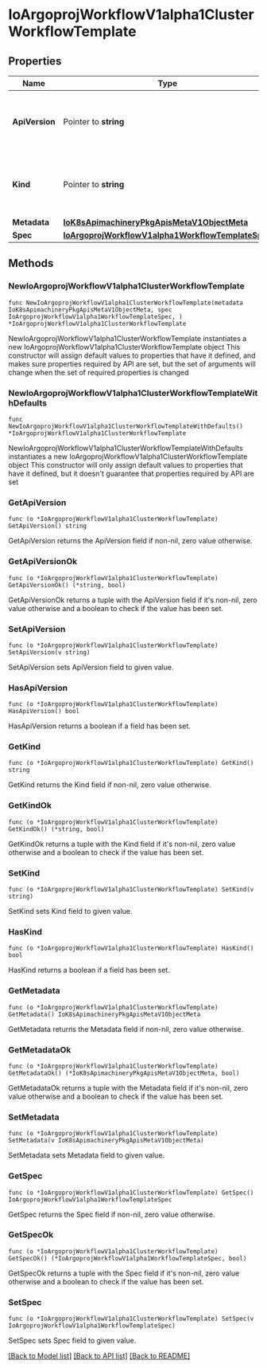 # IoArgoprojWorkflowV1alpha1ClusterWorkflowTemplate

## Properties

Name | Type | Description | Notes
------------ | ------------- | ------------- | -------------
**ApiVersion** | Pointer to **string** | APIVersion defines the versioned schema of this representation of an object. Servers should convert recognized schemas to the latest internal value, and may reject unrecognized values. More info: https://git.io.k8s.community/contributors/devel/sig-architecture/api-conventions.md#resources | [optional] 
**Kind** | Pointer to **string** | Kind is a string value representing the REST resource this object represents. Servers may infer this from the endpoint the client submits requests to. Cannot be updated. In CamelCase. More info: https://git.io.k8s.community/contributors/devel/sig-architecture/api-conventions.md#types-kinds | [optional] 
**Metadata** | [**IoK8sApimachineryPkgApisMetaV1ObjectMeta**](IoK8sApimachineryPkgApisMetaV1ObjectMeta.md) |  | 
**Spec** | [**IoArgoprojWorkflowV1alpha1WorkflowTemplateSpec**](IoArgoprojWorkflowV1alpha1WorkflowTemplateSpec.md) |  | 

## Methods

### NewIoArgoprojWorkflowV1alpha1ClusterWorkflowTemplate

`func NewIoArgoprojWorkflowV1alpha1ClusterWorkflowTemplate(metadata IoK8sApimachineryPkgApisMetaV1ObjectMeta, spec IoArgoprojWorkflowV1alpha1WorkflowTemplateSpec, ) *IoArgoprojWorkflowV1alpha1ClusterWorkflowTemplate`

NewIoArgoprojWorkflowV1alpha1ClusterWorkflowTemplate instantiates a new IoArgoprojWorkflowV1alpha1ClusterWorkflowTemplate object
This constructor will assign default values to properties that have it defined,
and makes sure properties required by API are set, but the set of arguments
will change when the set of required properties is changed

### NewIoArgoprojWorkflowV1alpha1ClusterWorkflowTemplateWithDefaults

`func NewIoArgoprojWorkflowV1alpha1ClusterWorkflowTemplateWithDefaults() *IoArgoprojWorkflowV1alpha1ClusterWorkflowTemplate`

NewIoArgoprojWorkflowV1alpha1ClusterWorkflowTemplateWithDefaults instantiates a new IoArgoprojWorkflowV1alpha1ClusterWorkflowTemplate object
This constructor will only assign default values to properties that have it defined,
but it doesn't guarantee that properties required by API are set

### GetApiVersion

`func (o *IoArgoprojWorkflowV1alpha1ClusterWorkflowTemplate) GetApiVersion() string`

GetApiVersion returns the ApiVersion field if non-nil, zero value otherwise.

### GetApiVersionOk

`func (o *IoArgoprojWorkflowV1alpha1ClusterWorkflowTemplate) GetApiVersionOk() (*string, bool)`

GetApiVersionOk returns a tuple with the ApiVersion field if it's non-nil, zero value otherwise
and a boolean to check if the value has been set.

### SetApiVersion

`func (o *IoArgoprojWorkflowV1alpha1ClusterWorkflowTemplate) SetApiVersion(v string)`

SetApiVersion sets ApiVersion field to given value.

### HasApiVersion

`func (o *IoArgoprojWorkflowV1alpha1ClusterWorkflowTemplate) HasApiVersion() bool`

HasApiVersion returns a boolean if a field has been set.

### GetKind

`func (o *IoArgoprojWorkflowV1alpha1ClusterWorkflowTemplate) GetKind() string`

GetKind returns the Kind field if non-nil, zero value otherwise.

### GetKindOk

`func (o *IoArgoprojWorkflowV1alpha1ClusterWorkflowTemplate) GetKindOk() (*string, bool)`

GetKindOk returns a tuple with the Kind field if it's non-nil, zero value otherwise
and a boolean to check if the value has been set.

### SetKind

`func (o *IoArgoprojWorkflowV1alpha1ClusterWorkflowTemplate) SetKind(v string)`

SetKind sets Kind field to given value.

### HasKind

`func (o *IoArgoprojWorkflowV1alpha1ClusterWorkflowTemplate) HasKind() bool`

HasKind returns a boolean if a field has been set.

### GetMetadata

`func (o *IoArgoprojWorkflowV1alpha1ClusterWorkflowTemplate) GetMetadata() IoK8sApimachineryPkgApisMetaV1ObjectMeta`

GetMetadata returns the Metadata field if non-nil, zero value otherwise.

### GetMetadataOk

`func (o *IoArgoprojWorkflowV1alpha1ClusterWorkflowTemplate) GetMetadataOk() (*IoK8sApimachineryPkgApisMetaV1ObjectMeta, bool)`

GetMetadataOk returns a tuple with the Metadata field if it's non-nil, zero value otherwise
and a boolean to check if the value has been set.

### SetMetadata

`func (o *IoArgoprojWorkflowV1alpha1ClusterWorkflowTemplate) SetMetadata(v IoK8sApimachineryPkgApisMetaV1ObjectMeta)`

SetMetadata sets Metadata field to given value.


### GetSpec

`func (o *IoArgoprojWorkflowV1alpha1ClusterWorkflowTemplate) GetSpec() IoArgoprojWorkflowV1alpha1WorkflowTemplateSpec`

GetSpec returns the Spec field if non-nil, zero value otherwise.

### GetSpecOk

`func (o *IoArgoprojWorkflowV1alpha1ClusterWorkflowTemplate) GetSpecOk() (*IoArgoprojWorkflowV1alpha1WorkflowTemplateSpec, bool)`

GetSpecOk returns a tuple with the Spec field if it's non-nil, zero value otherwise
and a boolean to check if the value has been set.

### SetSpec

`func (o *IoArgoprojWorkflowV1alpha1ClusterWorkflowTemplate) SetSpec(v IoArgoprojWorkflowV1alpha1WorkflowTemplateSpec)`

SetSpec sets Spec field to given value.



[[Back to Model list]](../README.md#documentation-for-models) [[Back to API list]](../README.md#documentation-for-api-endpoints) [[Back to README]](../README.md)


